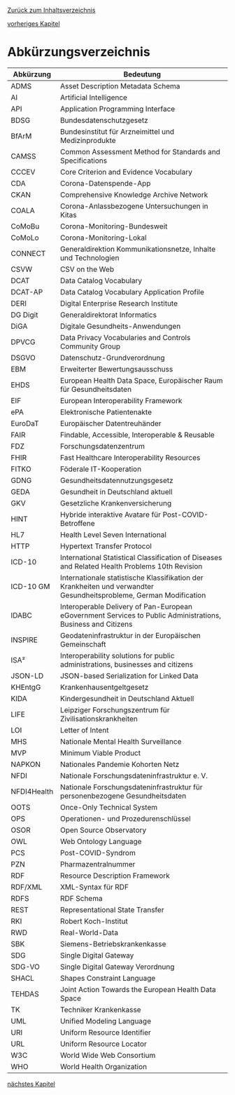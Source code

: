 [Zurück zum Inhaltsverzeichnis](https://healthdcat-ap-de.github.io/healthdcat-ap.de/report_stage_1.html)

[vorheriges Kapitel](https://healthdcat-ap-de.github.io/healthdcat-ap.de/report_stage_1/8_Zusammenfassung_und_weiteres_Vorgehen/8.8_Naechste_Schritte/8.8.3_Stakeholdermanagement.html)
# Abkürzungsverzeichnis

| Abkürzung | Bedeutung
| --- | ---
| ADMS | Asset Description Metadata Schema
| AI | Artificial Intelligence
| API | Application Programming Interface
| BDSG | Bundesdatenschutzgesetz
| BfArM | Bundesinstitut für Arzneimittel und Medizinprodukte
| CAMSS | Common Assessment Method for Standards and Specifications
| CCCEV | Core Criterion and Evidence Vocabulary
| CDA | Corona-Datenspende-App
| CKAN | Comprehensive Knowledge Archive Network
| COALA | Corona-Anlassbezogene Untersuchungen in Kitas
| CoMoBu | Corona-Monitoring-Bundesweit
| CoMoLo | Corona-Monitoring-Lokal
| CONNECT | Generaldirektion Kommunikationsnetze, Inhalte und Technologien
| CSVW | CSV on the Web
| DCAT | Data Catalog Vocabulary
| DCAT-AP | Data Catalog Vocabulary Application Profile
| DERI | Digital Enterprise Research Institute
| DG Digit | Generaldirektorat Informatics
| DiGA | Digitale Gesundheits-Anwendungen
| DPVCG | Data Privacy Vocabularies and Controls Community Group
| DSGVO | Datenschutz-Grundverordnung
| EBM | Erweiterter Bewertungsausschuss
| EHDS | European Health Data Space, Europäischer Raum für Gesundheitsdaten
| EIF | European Interoperability Framework
| ePA | Elektronische Patientenakte
| EuroDaT | Europäischer Datentreuhänder
| FAIR | Findable, Accessible, Interoperable & Reusable
| FDZ | Forschungsdatenzentrum
| FHIR | Fast Healthcare Interoperability Resources
| FITKO | Föderale IT-Kooperation
| GDNG | Gesundheitsdatennutzungsgesetz
| GEDA | Gesundheit in Deutschland aktuell
| GKV | Gesetzliche Krankenversicherung
| HINT | Hybride interaktive Avatare für Post-COVID-Betroffene
| HL7 | Health Level Seven International
| HTTP | Hypertext Transfer Protocol
| ICD-10 | International Statistical Classification of Diseases and Related Health Problems 10th Revision
| ICD-10 GM | Internationale statistische Klassifikation der Krankheiten und verwandter Gesundheitsprobleme, German Modification
| IDABC | Interoperable Delivery of Pan-European eGovernment Services to Public Administrations, Business and Citizens
| INSPIRE | Geodateninfrastruktur in der Europäischen Gemeinschaft
| ISA² | Interoperability solutions for public administrations, businesses and citizens
| JSON-LD | JSON-based Serialization for Linked Data
| KHEntgG | Krankenhausentgeltgesetz
| KIDA | Kindergesundheit in Deutschland Aktuell
| LIFE | Leipziger Forschungszentrum für Zivilisationskrankheiten
| LOI | Letter of Intent
| MHS | Nationale Mental Health Surveillance
| MVP | Minimum Viable Product
| NAPKON | Nationales Pandemie Kohorten Netz
| NFDI | Nationale Forschungsdateninfrastruktur e. V.
| NFDI4Health | Nationale Forschungsdateninfrastruktur für personenbezogene Gesundheitsdaten
| OOTS | Once-Only Technical System
| OPS | Operationen- und Prozedurenschlüssel
| OSOR | Open Source Observatory
| OWL | Web Ontology Language
| PCS | Post-COVID-Syndrom
| PZN | Pharmazentralnummer
| RDF | Resource Description Framework
| RDF/XML | XML-Syntax für RDF
| RDFS | RDF Schema
| REST | Representational State Transfer
| RKI | Robert Koch-Institut
| RWD | Real-World-Data
| SBK | Siemens-Betriebskrankenkasse
| SDG | Single Digital Gateway
| SDG-VO | Single Digital Gateway Verordnung
| SHACL | Shapes Constraint Language
| TEHDAS | Joint Action Towards the European Health Data Space
| TK | Techniker Krankenkasse
| UML | Unified Modeling Language
| URI | Uniform Resource Identifier
| URL | Uniform Resource Locator
| W3C | World Wide Web Consortium
| WHO | World Health Organization


[nächstes Kapitel](https://healthdcat-ap-de.github.io/healthdcat-ap.de/report_stage_1/9_Anhang/Resultat_CAMSS_HealthDCAT-APde.pdf)